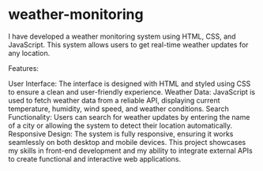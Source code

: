 # weather-monitoring
I have developed a weather monitoring system using HTML, CSS, and JavaScript. This system allows users to get real-time weather updates for any location.

Features:

User Interface: The interface is designed with HTML and styled using CSS to ensure a clean and user-friendly experience.
Weather Data: JavaScript is used to fetch weather data from a reliable API, displaying current temperature, humidity, wind speed, and weather conditions.
Search Functionality: Users can search for weather updates by entering the name of a city or allowing the system to detect their location automatically.
Responsive Design: The system is fully responsive, ensuring it works seamlessly on both desktop and mobile devices.
This project showcases my skills in front-end development and my ability to integrate external APIs to create functional and interactive web applications.
